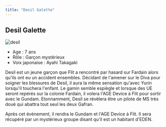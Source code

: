 ```yaml
---
title: "Desil Galette"
---
```


Desil Galette
-------------

![desil](/images/stories/saga/gundamage/persos/desil.png)
- Age : 7 ans  
- Rôle : Garçon mystérieux  
- Voix japonaise : Ayahi Takagaki


Desil est un jeune garçon que Flit a rencontré par hasard sur Fardain alors qu'ils ont eu un accident ensembles. Décidant de l'amener sur le Diva pour soigner les blessures de Desil, il aura la même sensation qu'avec Yurin lorsqu'il touchera l'enfant. Le gamin semble espiègle et lorsque des UE seront repérés sur la colonie Fardain, il volera l'AGE Device à Flit pour sortir avec le Gundam. Etonnamment, Desil se révèlera être un pilote de MS très doué qui abattra tout seul les deux Gafran. 


Après cet évènement, il rendra le Gundam et l'AGE Device à Flit. Il sera récupéré par un mystérieux groupe disant qu'il est un habitant d'EDEN.  


 

